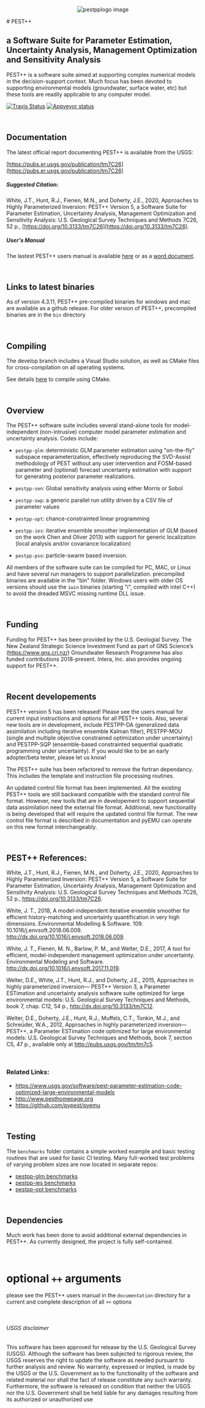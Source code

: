 <p align="center">
  <img src="documentation/pestpplogo.png" alt="pestpplogo image">
</p>
# PEST++

## a Software Suite for Parameter Estimation, Uncertainty Analysis, Management Optimization and Sensitivity Analysis

PEST++ is a software suite aimed at supporting complex numerical models in the decision-support context.  Much focus has been devoted to supporting environmental models (groundwater, surface water, etc) but these tools are readily applicable to any computer model.

[![Travis Status](https://travis-ci.org/usgs/pestpp.svg?branch=master)](https://travis-ci.org/usgs/pestpp)
[![Appveyor status](https://ci.appveyor.com/api/projects/status/rqadojcv8bkj5gr0/branch/master?svg=true)](https://ci.appveyor.com/project/jwhite-usgs/pestpp/branch/master)

<br>


## Documentation

The latest official report documenting PEST++ is available from the USGS:

[https://pubs.er.usgs.gov/publication/tm7C26](https://pubs.er.usgs.gov/publication/tm7C26)

##### Suggested Citation:

White, J.T., Hunt, R.J., Fienen, M.N., and Doherty, J.E., 2020, Approaches to Highly Parameterized Inversion: PEST++ Version 5, a Software Suite for Parameter Estimation, Uncertainty Analysis, Management Optimization and Sensitivity Analysis: U.S. Geological Survey Techniques and Methods 7C26, 52 p., [https://doi.org/10.3133/tm7C26](https://doi.org/10.3133/tm7C26).

##### User's Manual

The lastest PEST++ users manual is available [here](documentation/pestpp_users_manual.md) or as a [word document](https://github.com/usgs/pestpp/tree/develop/documentation).

<br>

## Links to latest binaries

As of version 4.3.11, PEST++ pre-compiled binaries for windows and mac are available as a github release.  For older version of PEST++, precompiled binaries are in the `bin` directory

<br>

## Compiling
The develop branch includes a Visual Studio solution, as well as CMake files for cross-compilation on all operating systems.

See details [here](documentation/cmake.md) to compile using CMake.

<br>

## Overview
The PEST++ software suite includes several stand-alone tools for model-independent (non-intrusive) computer model parameter estimation and uncertainty analysis.  Codes include:

* ``pestpp-glm``: deterministic GLM parameter estimation using "on-the-fly" subspace reparameterization, effectively reproducing the SVD-Assist methodology of PEST without any user intervention and FOSM-based parameter and (optional) forecast uncertainty estimation with support for generating posterior parameter realizations.

* ``pestpp-sen``: Global sensitivity analysis using either Morris or Sobol

* ``pestpp-swp``: a generic parallel run utility driven by a CSV file of parameter values

* ``pestpp-opt``: chance-constrainted linear programming

* ``pestpp-ies``: iterative ensemble smoother implementation of GLM (based on the work Chen and Oliver 2013) with support for generic localization (local analysis and/or covariance localization)

* ``pestpp-pso``: particle-swarm based inversion.

All members of the software suite can be compiled for PC, MAC, or Linux and have several run managers to support parallelization.  precompiled binaries are available in the "bin" folder.  Windows users with older OS versions should use the ``iwin`` binaries (starting "i", compiled with intel C++) to avoid the dreaded MSVC missing runtime DLL issue.

<br>

## Funding

Funding for PEST++ has been provided by the U.S. Geologial Survey. The New Zealand Strategic Science Investment Fund as part of GNS Science’s (https://www.gns.cri.nz/) Groundwater Research Programme has also funded contributions 2018-present.  Intera, Inc. also provides ongoing support for PEST++.

<br>

## Recent developements

PEST++ version 5 has been released!  Please see the users manual for current input instructions and options for all PEST++ tools.  Also, several new tools are in development, include PESTPP-DA (generalized data assimilation including iterative ensemble Kalman filter), PESTPP-MOU (single and multiple objective constrained optimization under uncertainty) and PESTPP-SQP (ensemble-based constrainted sequential quadratic programming under uncertainty).  If you would like to be an early adopter/beta tester, please let us know!

The PEST++ suite has been refactored to remove the fortran dependancy.  This includes the template and instruction file processing routines.

An updated control file format has been implemented.  All the existing PEST++ tools are still backward compatible with the standard control file format.  However, new tools that are in developement to support sequential data assimilation need the external file format.  Additional, new functionality is being developed that will require the updated control file format.  The new control file format is described in documentation and pyEMU can operate on this new format interchangeably.

<br>

## PEST++ References:

White, J.T., Hunt, R.J., Fienen, M.N., and Doherty, J.E., 2020, Approaches to Highly Parameterized Inversion: PEST++ Version 5, a Software Suite for Parameter Estimation, Uncertainty Analysis, Management Optimization and Sensitivity Analysis: U.S. Geological Survey Techniques and Methods 7C26, 52 p., https://doi.org/10.3133/tm7C26.

White, J. T., 2018, A model-independent iterative ensemble smoother for efficient history-matching and uncertainty quantification in very high dimensions. Environmental Modelling & Software. 109. 10.1016/j.envsoft.2018.06.009. <a ref="http://dx.doi.org/10.1016/j.envsoft.2018.06.009">http://dx.doi.org/10.1016/j.envsoft.2018.06.009</a>.

White, J. T., Fienen, M. N., Barlow, P. M., and Welter, D.E., 2017, A tool for efficient, model-independent management optimization under uncertainty. Environmental Modeling and Software.  <a ref="http://dx.doi.org/10.1016/j.envsoft.2017.11.019">http://dx.doi.org/10.1016/j.envsoft.2017.11.019</a>.

Welter, D.E., White, J.T., Hunt, R.J., and Doherty, J.E., 2015, Approaches in highly parameterized inversion— PEST++ Version 3, a Parameter ESTimation and uncertainty analysis software suite optimized for large environmental models: U.S. Geological Survey Techniques and Methods, book 7, chap. C12, 54 p., <a ref="http://dx.doi.org/10.3133/tm7C12">http://dx.doi.org/10.3133/tm7C12</a>.

Welter, D.E., Doherty, J.E., Hunt, R.J., Muffels, C.T., Tonkin, M.J., and Schreüder, W.A., 2012, Approaches in highly parameterized inversion—PEST++, a Parameter ESTimation code optimized for large environmental models: U.S. Geological Survey Techniques and Methods, book 7, section C5, 47 p., available only at <a ref="http://pubs.usgs.gov/tm/tm7c5">http://pubs.usgs.gov/tm/tm7c5</a>.

<br>

### Related Links:

* <a ref="https://www.usgs.gov/software/pest-parameter-estimation-code-optimized-large-environmental-models">https://www.usgs.gov/software/pest-parameter-estimation-code-optimized-large-environmental-models </a>
* <a ref="http://www.pesthomepage.org">http://www.pesthomepage.org </a>
* <a ref="https://github.com/pypest/pyemu">https://github.com/pypest/pyemu </a>

<br>

## Testing

The ``benchmarks`` folder contains a simple worked example and basic testing routines that are used for basic CI testing.  Many full-worked test problems of varying problem sizes are now located in separate repos:

* [pestpp-glm benchmarks](https://github.com/usgs/pestpp-glm_benchmarks)
* [pestpp-ies benchmarks](https://github.com/pestpp/pestpp-ies_benchmarks)
* [pestpp-opt benchmarks](https://github.com/pestpp/pestpp-opt_benchmarks)

<br>

## Dependencies

Much work has been done to avoid additional external dependencies in PEST++.  As currently designed, the project is fully self-contained.  

<br>

# optional ``++`` arguments

please see the PEST++ users manual in the ``documentation`` directory for a current and complete description of all ``++`` options

<br>

###### USGS disclaimer

This software has been approved for release by the U.S. Geological Survey (USGS). Although the software has been subjected to rigorous review, the USGS reserves the right to update the software as needed pursuant to further analysis and review. No warranty, expressed or implied, is made by the USGS or the U.S. Government as to the functionality of the software and related material nor shall the fact of release constitute any such warranty. Furthermore, the software is released on condition that neither the USGS nor the U.S. Government shall be held liable for any damages resulting from its authorized or unauthorized use
